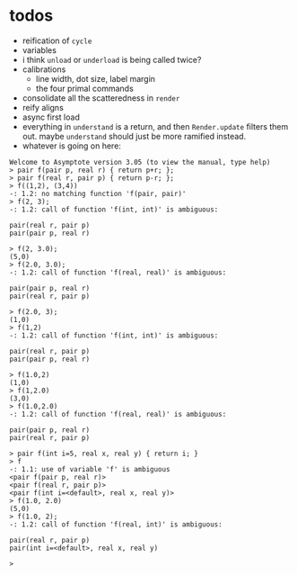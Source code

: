 # todos

- reification of `cycle`
- variables
- i think `unload` or `underload` is being called twice?
- calibrations
  * line width, dot size, label margin
  * the four primal commands
- consolidate all the scatteredness in `render`
- reify aligns
- async first load
- everything in `understand` is a return, and then `Render.update` filters them out.
  maybe `understand` should just be more ramified instead.
- whatever is going on here:
```
Welcome to Asymptote version 3.05 (to view the manual, type help)
> pair f(pair p, real r) { return p+r; };
> pair f(real r, pair p) { return p-r; };
> f((1,2), (3,4))
-: 1.2: no matching function 'f(pair, pair)'
> f(2, 3);
-: 1.2: call of function 'f(int, int)' is ambiguous:

pair(real r, pair p)
pair(pair p, real r)

> f(2, 3.0);
(5,0)
> f(2.0, 3.0);
-: 1.2: call of function 'f(real, real)' is ambiguous:

pair(pair p, real r)
pair(real r, pair p)

> f(2.0, 3);
(1,0)
> f(1,2)
-: 1.2: call of function 'f(int, int)' is ambiguous:

pair(real r, pair p)
pair(pair p, real r)

> f(1.0,2)
(1,0)
> f(1,2.0)
(3,0)
> f(1.0,2.0)
-: 1.2: call of function 'f(real, real)' is ambiguous:

pair(pair p, real r)
pair(real r, pair p)

> pair f(int i=5, real x, real y) { return i; }
> f
-: 1.1: use of variable 'f' is ambiguous
<pair f(pair p, real r)>
<pair f(real r, pair p)>
<pair f(int i=<default>, real x, real y)>
> f(1.0, 2.0)
(5,0)
> f(1.0, 2);
-: 1.2: call of function 'f(real, int)' is ambiguous:

pair(real r, pair p)
pair(int i=<default>, real x, real y)

> 
```